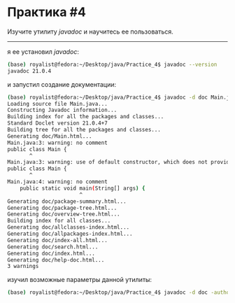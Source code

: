 # Практика #4

Изучите утилиту $javadoc$ и научитесь ее пользоваться.

***

я ее установил $javadoc$:
```bash
(base) royalist@fedora:~/Desktop/java/Practice_4$ javadoc --version
javadoc 21.0.4
```

и запустил создание документации:

```bash
(base) royalist@fedora:~/Desktop/java/Practice_4$ javadoc -d doc Main.java
Loading source file Main.java...
Constructing Javadoc information...
Building index for all the packages and classes...
Standard Doclet version 21.0.4+7
Building tree for all the packages and classes...
Generating doc/Main.html...
Main.java:3: warning: no comment
public class Main {
       ^
Main.java:3: warning: use of default constructor, which does not provide a comment
public class Main {
       ^
Main.java:4: warning: no comment
    public static void main(String[] args) {
                       ^
Generating doc/package-summary.html...
Generating doc/package-tree.html...
Generating doc/overview-tree.html...
Building index for all classes...
Generating doc/allclasses-index.html...
Generating doc/allpackages-index.html...
Generating doc/index-all.html...
Generating doc/search.html...
Generating doc/index.html...
Generating doc/help-doc.html...
3 warnings
```

изучил возможные параметры данной утилиты:
```bash
(base) royalist@fedora:~/Desktop/java/Practice_4$ javadoc -d doc -author -version -private Main.java
```